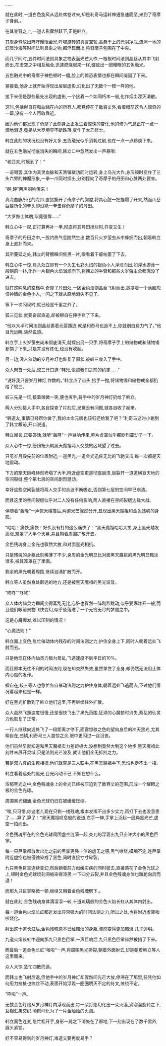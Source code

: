 
……

就在此时,一道白色旋风从远处席卷过来,却是利奇马运转神通急速而至,来到了奇摩子身前,。

在其脊背之上,一道人影骤然跃下,正是韩立。

其周身释放出阵阵耀眼金光,呼啸旋转的真言宝轮,高悬于上的光阴净瓶,流淌一地的幻辰沙海等时间法则具象之物,都浮现而出,将奇摩子包围在了中央。

而几乎同时,五件时间法则具象之物表面光芒大作,一根根时间法则晶丝从其中飞射而出,在虚空之中相互融合,迅速燃烧起来一样,绽放出一团耀眼的五色融光。

五色融光中的奇摩子神色顿时一僵,脸上的惊恐表情也都在瞬间凝固了下来。

紧接着,他身上就开始浮现出层层虚影,幻化出了无数个一模一样的他。

接下来便是那些最先出现的虚影,一个接着一个如同朽木一般,化作烟尘湮灭消散。

这时,包括柳自在和曲鳞在内的所有人,都悬停在了数百丈外,看着眼前这令人惊奇的一幕,没有一个人再敢靠近。

因为他们都发现了奇摩子此刻身上正发生着惊悚的变化,他的修为气息正在一点一滴地消退,竟是从大罗境界不断跌落,变作了太乙修士。

韩立此刻的状况也没有好太多,五色融光似乎消耗过剧,也在一点一点黯淡下来。

就在五色融光彻底消失的瞬间,韩立口中忽然发出一声暴喝:

“老匹夫,时辰到了！”

一语喝罢,其体内真灵血脉和天煞镇狱功同时运转,身上乌光大作,身形顿时变作了三头六臂的神魔形象,一拳一爪同时探出,分别探向了奇摩子的丹田和心脏两处要害。

“砰,砰”两声闷响传来！

真龙血脉所化的龙爪,直接撕开了奇摩子的胸膛,将其心脏一把捏爆了开来,然而山岳巨猿所化的拳头却没能一拳击穿奇摩子的丹田。

“大罗修士体魄,毕竟强悍……”

韩立心中一叹,正打算再补一拳,彻底将其丹田搅烂时,异变又生！

奇摩子的丹田之中,一股灼热气息陡然生出,数百只火岁萤虫从中蜂拥而出,朝着韩立身上直扑而来。

其所蔓延之处,韩立的臂膀瞬间焦黑一片,眼看着干瘪枯萎了下去。

韩立心中一惊,肩头处立即有一个头生七彩火焰的银色小人浮现而出,如浮水游泳一般朝前一扑,化作一片银色火焰汹涌而下,将韩立的手臂和那些火岁萤虫全都淹没了进去。

就在这瞬息的空档中,奇摩子丹田处,一团金色法则晶丝飞射而出,裹挟着一个满脸怨恨神情的金色小人,一闪之下就从原地消失不见了。

等下一次闪现时,就已经是千里之外了。

狐三见状,就要奋起直追,却被柳自在伸手拦了下来。

“他以大半时间法则晶丝裹着元婴遁逃,就是利奇马也追不上,你就别白费力气了。”他目光远眺,淡然说道。

韩立手上火岁萤虫尚未彻底消灭,就探出另一只手,将奇摩子手上的储物戒和储物镯都摘了下来,只是并没有炼化,也没有收起。

另一边,没人催动的岁月神灯也恢复了原状,被蛟三收入了手中。

众人聚首一处后,蛟三开口道:“韩兄,依照我们之前的约定……”

“说好我只要岁月神灯,作数的。”韩立点了点头,抬手一抛,将储物镯和储物戒全都扔给了蛟三。

蛟三先是一怔,接着微微一笑,便也挥手,将手中的岁月神灯扔给了韩立。

两人分别接入手中,各自探查了片刻后,发觉没有问题,就各自收了起来。

“韩道友,事情已经帮你做了,我的本命元牌也该归还给我了吧？”利奇马这时小跑到了韩立跟前,开口说道。

韩立闻言,正要答话,就听“轰隆”一声巨响传来,整片虚空似乎都剧烈震动了一下。

众人心中一惊,纷纷扭头朝黑天魔祖两人交战的区域望了过去。

只见岁月殿先前的位置附近,一道黑光,一道金光迅疾无比的飞驰交击,每一次都是天地震动。

下方的擎天巨峰赫然坍塌了大半,附近虚空更是彻底崩溃,崩裂开一道道横亘天地的空间裂缝,整个第七层的空间剧烈晃动。

幸好这些空间裂缝将两人交手的余波不断吸走,否则第七层的空间早已崩溃。

而且这里的空间裂缝似乎对二人没有任何影响,两人直接在空间裂缝边缘大战。

伴随着“轰隆”一声惊天碰撞后,两道光芒骤然分开,显现出黑天魔祖和金色残魂的身影。

“哈哈！痛快,痛快！好久没有打的这么痛快了！”黑天魔祖哈哈大笑,身上黑光越发高涨,笼罩了大半个天幕,并且朝着周围扩散开去。

金色残魂身上金光也骤然大放,和对面黑光相抗。

只是残魂的身躯此刻稀薄了不少,身周的金光明显比对面黑天魔祖的黑光明显黯淡很多,被其笼罩在了里面。

剩余的黑光朝着周围,继续汹涌扩散而开。

韩立等人虽然身处颇远的地方,还是被黑天魔祖的黑光波及。

“咚咚”“咚咚”

众人体内仙灵力瞬间变得紊乱无比,心脏也骤然一阵剧烈跳动,似乎要爆炸开一般,而且他们眼前景物飞快变幻,似乎坠落进了一个无穷无尽的梦魇之中。

这是心魔爆发,难以压制的情况！

“心魔法则！”

韩立面上变色,急忙催动体内残存的时间法则之力,护住全身上下,同时人朝着远处飞射而去。

只是他现在体内仙灵力极为紊乱,飞遁速度不到平日的10%。

而且原本无往不利的时间法则,现在却突然失效,虽然罩住了全身,却仍然无法阻止体内心魔的发作。

柳自在,蛟三等人也急忙各自催动法则之力护住身体,朝着远处飞逃而去,不过他们情况看起来也是一样。

好在黑光扩散到了韩立他们这里,不再继续往外扩散。

众人虽然飞遁速度很慢,还是很快飞出了黑光范围,狂涌的心魔顿时消失,紊乱的仙灵力也恢复了正常。

一行人继续向远处飞了一段距离才停下,面露惊骇之色的望向身后的冲天黑光,尤其柳自在,曲鳞,利奇马三人震惊之余,眼中更闪过一丝沮丧。

他们虽然早就知道和黑天魔祖实力差距极大,没想到竟然大到这个地步,黑天魔祖此刻并未展开灵域,只是法则光芒波及,就让他们全无抵挡之力。

若是双方真的生死相搏,他们就算是三人联手,在黑天魔祖手下,恐怕也走不出一招。

韩立看着远处的黑光,目光闪动不已,不知在想什么。

浓郁黑光之中,金色残魂身上的金光已经被压迫到了数百丈的范围,形成一个耀眼之极的金色光球。

周围黑光翻涌,金色光球仍旧在被缓缓压缩。

“唉,只可惜,你这老儿现在只剩一缕残魂,根本发挥不出多少实力,再打下去也没意思了……算了,算了！”黑天魔祖叹息般的说道,右手一伸,手掌上泛起一层黝黑光芒,虚空一拍而出。

金色残魂所在的金色光球周围虚空涟漪一起,突兀的浮现出九只亩许大小的黑色巨掌。

每一只巨掌都散发出比之前的黑掌更强十倍的虚无之感,黑气缭绕,模糊不定,连巨掌附近虚空也被侵蚀染成了黑色,同时直接寸寸碎裂。

九只黑色巨掌连续变幻,然后朝着前方似缓实疾的同时猛击,直接落在了金色光球之上,顿时金色光球顷刻间被染得漆黑,一下四分五裂,并且金色残魂身体也踉跄向后而退！

而那九只巨掌略微一顿,继续又朝着金色残魂劈下,。

就在此刻,金色残魂身体滴溜溜一转,十道琉璃般的金色火焰长虹从其体内射出。

每一道金色火焰长虹都迸发出异常强大的时间法则之力,所过之处,也将附近虚空嗤啦烧化。

射出这十道长虹后,金色残魂原本已经黯淡的身躯,骤然变得更加黯淡,几乎透明。

九道火焰长虹中迎向那九只黑色巨掌,一声巨响后,九只黑色巨掌赫然被挡了下来。

而最后一道金色长虹“嗤啦”一声,将周围黑光撕裂,朝着外面射去,却是朝着韩立等人这里而来。

众人大惊,急忙四散而逃。

而韩立也飞射后退,但他手中的岁月神灯却骤然间光芒大放,停滞在了那里,任凭他如何用力拉扯也纹丝不动,表面开始浮现一圈圈明灭不定的符文,缭绕不定。

“呼啦”一声。

无数金色灯焰从岁月神灯内浮现而出,每一朵灯焰幻化出一朵火莲,滴溜溜旋转之下,互相汇集交织,顷刻间化为了一片金灿灿的火海。

韩立面色连变,急忙松开手,身形一晃之下消失在了原地,下一刻出现在了数千里外,眉头紧锁。

好不容易得到的岁月神灯,难道又要再度易手？